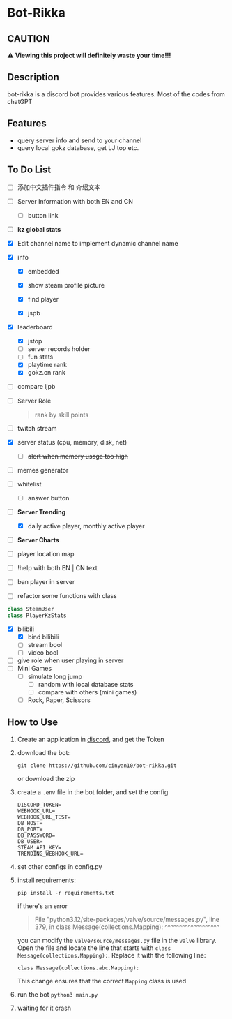 # Bot-Rikka

## CAUTION

⚠️ **Viewing this project will definitely waste your time!!!**

## Description

bot-rikka is a discord bot provides various features. Most of the codes from chatGPT

## Features

- query server info and send to your channel
- query local gokz database, get LJ top etc. 

## To Do List

- [ ] 添加中文插件指令 和 介绍文本

- [ ] Server Information with both EN and CN
  - [ ] button link

- [ ] **kz global stats**

- [x] Edit channel name to implement dynamic channel name 

- [x] info

  - [x] embedded

  -  [x] show steam profile picture

  -  [x] find player

  -  [x] jspb

- [x] leaderboard 
  - [x] jstop
  - [ ] server records holder 
  - [ ] fun stats 
  - [x] playtime rank
  - [x] gokz.cn rank

- [ ] compare ljpb

- [ ] Server Role

  > rank by skill points

- [ ] twitch stream

- [x] server status (cpu, memory, disk, net)
  -  [ ] ~~alert when memory usage too high~~

- [ ] memes generator

- [ ] whitelist
  - [ ] answer button

- [ ] **Server Trending**
  - [x] daily active player, monthly active player

- [ ] **Server Charts**

- [ ] player location map

- [ ] !help with both EN | CN text

- [ ] ban player in server

- [ ] refactor some functions with class

```python
class SteamUser
class PlayerKzStats
```
-  [x] bilibili
  -  [x] bind bilibili
  -  [ ] stream bool
  -  [ ] video bool
-  [ ] give role when user playing in server
-  [ ] Mini Games
   -  [ ] simulate long jump
      -  [ ] random with local database stats
      -  [ ] compare with others  (mini games)
   -  [ ] Rock, Paper, Scissors

## How to Use

1. Create an application in [discord](https://discord.com/developers/applications),  and get the Token

2. download the bot:

   `git clone https://github.com/cinyan10/bot-rikka.git `

   or download the zip

3. create a `.env` file in the bot folder, and set the config
   ``` 
   DISCORD_TOKEN=
   WEBHOOK_URL=
   WEBHOOK_URL_TEST=
   DB_HOST=
   DB_PORT=
   DB_PASSWORD=
   DB_USER=
   STEAM_API_KEY=
   TRENDING_WEBHOOK_URL=
   ```

4. set other configs in config.py

5. install requirements:

   ```shell
   pip install -r requirements.txt
   ```

   if there's an error

   > File "python3.12/site-packages/valve/source/messages.py", line 379, in <module>
   >  class Message(collections.Mapping):
   >                ^^^^^^^^^^^^^^^^^^^

    you can modify the `valve/source/messages.py` file in the `valve` library. Open the file and locate the line that starts with `class Message(collections.Mapping):`. Replace it with the following line:

   ```
   class Message(collections.abc.Mapping):
   ```

   This change ensures that the correct `Mapping` class is used

6. run the bot
   `python3 main.py`

7. waiting for it crash

